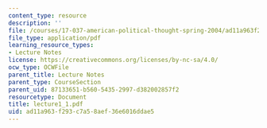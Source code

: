 ```yaml
---
content_type: resource
description: ''
file: /courses/17-037-american-political-thought-spring-2004/ad11a963f293c7a58aef36e6016ddae5_lecture1_1.pdf
file_type: application/pdf
learning_resource_types:
- Lecture Notes
license: https://creativecommons.org/licenses/by-nc-sa/4.0/
ocw_type: OCWFile
parent_title: Lecture Notes
parent_type: CourseSection
parent_uid: 87133651-b560-5435-2997-d382002857f2
resourcetype: Document
title: lecture1_1.pdf
uid: ad11a963-f293-c7a5-8aef-36e6016ddae5
---
```

